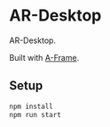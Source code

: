 # AR-Desktop

AR-Desktop.

Built with [A-Frame](https://aframe.io).

## Setup

```sh
npm install
npm run start
```
